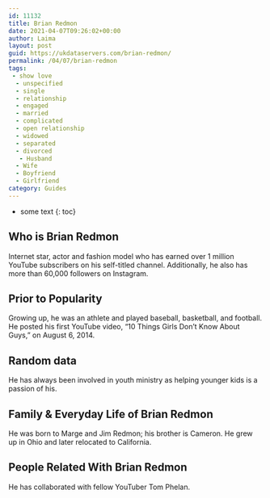 ```yaml
---
id: 11132
title: Brian Redmon
date: 2021-04-07T09:26:02+00:00
author: Laima
layout: post
guid: https://ukdataservers.com/brian-redmon/
permalink: /04/07/brian-redmon
tags:
 - show love
  - unspecified
  - single
  - relationship
  - engaged
  - married
  - complicated
  - open relationship
  - widowed
  - separated
  - divorced
   - Husband
  - Wife
  - Boyfriend
  - Girlfriend
category: Guides
---
```


* some text
{: toc}


## Who is Brian Redmon
                  
                  
                  
Internet star, actor and fashion model who has earned over 1 million YouTube subscribers on his self-titled channel. Additionally, he also has more than 60,000 followers on Instagram.
                  
              
            
              
            
                
                
                
## Prior to Popularity
                  
                  
                  
Growing up, he was an athlete and played baseball, basketball, and football. He posted his first YouTube video, &#8220;10 Things Girls Don&#8217;t Know About Guys,&#8221; on August 6, 2014.
                  
              
            
              
            
                
                
                
## Random data
                  
                  
                  
He has always been involved in youth ministry as helping younger kids is a passion of his.
                  
              
            
              
            
                
                
                
## Family & Everyday Life of Brian Redmon
                  
                  
                  
He was born to Marge and Jim Redmon; his brother is Cameron. He grew up in Ohio and later relocated to California. 
                  
              
            
              
            
                
                
                
## People Related With Brian Redmon
                  
                  
                  
He has collaborated with fellow YouTuber Tom Phelan.
                  
              
            
              
            
                
              
            
              
              
            
            
              
            
          
          
          